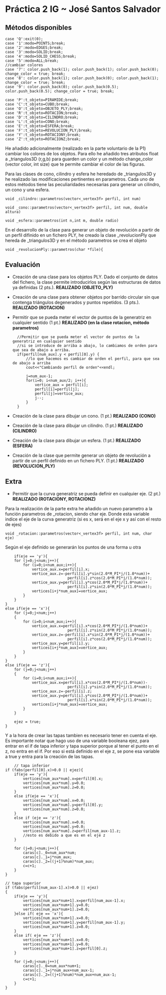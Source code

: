 # Práctica 2 IG ~ José Santos Salvador

## Métodos disponibles

	case 'Q':exit(0);
	case '1':modo=POINTS;break;
	case '2':modo=EDGES;break;
	case '3':modo=SOLID;break;
	case '4':modo=SOLID_CHESS;break;
	case '5':modo=ALL;break;
	//cambiar colores
	case '7': color.push_back(1); color.push_back(1); color.push_back(0); change_color = true; break;
	case '8': color.push_back(1); color.push_back(0); color.push_back(1); change_color = true; break;
	case '9': color.push_back(0); color.push_back(0.5); color.push_back(0.5); change_color = true; break;

	case 'P':t_objeto=PIRAMIDE;break;
	case 'C':t_objeto=CUBO;break;
	case 'O':t_objeto=OBJETO_PLY;break;	
	case 'R':t_objeto=ROTACION;break;
	case 'D':t_objeto=CILINDRO;break;
	case 'L':t_objeto=CONO;break;
	case 'E':t_objeto=ESFERA;break;
	case 'F':t_objeto=REVOLUCION_PLY;break;
	case 'Y':t_objeto=ROTACIONY;break;
	case 'Z':t_objeto=ROTACIONZ;break;

He añadido adicionalmente (realizado en la parte voluntario de la P1) cambiar los colores de los objetos. Para ello he añadido tres atributos float a _triangulos3D (r,g,b) para guarden un color y un método change_color (vector<float> color, int size) que te permite cambiar el color de las figuras.  

Para las clases de cono, cilindro y esfera he heredado de _triangulos3D y he realizado las modificaciones pertinentes en parametros. Cada uno de estos métodos tiene las peculiaridades necesarias para generar un cilindro, un cono y una esfera.

    void _cilindro::parametros(vector<_vertex3f> perfil, int num)

    void _cono::parametros(vector<_vertex3f> perfil, int num, double altura)

    void _esfera::parametros(int n,int m, double radio)

En el desarrollo de la clase para generar un objeto de revolución a partir de un perfil difinido en un fichero PLY, he creado la clase _revolucionPly que hereda de _triangulos3D y en el método parametros se crea el objeto

    void _revolucionPly::parametros(char *file){


## Evaluación

* Creación de una clase para los objetos PLY. Dado el conjunto de datos del fichero, la clase permite introducirlos según las estructuras de datos ya definidas (2 pts.). **REALIZADO (OBJETO_PLY)**
* Creación de una clase para obtener objetos por barrido circular sin que contenga triángulos degenerados y puntos repetidos. (3 pts.). **REALIZADO (ROTACION)**
* Permitir que se pueda meter el vector de puntos de la generatriz en cualquier sentido (1 pt.) **REALIZADO (en la clase rotacion, método parametros)**  

    
        //Permitir que se pueda meter el vector de puntos de la generatriz en cualquier sentido
        //si se introduce de arriba a abajo, lo cambiamos de orden para que sea de abajo a arriba.
        if(perfil[num_aux].y < perfil[0].y) {
            //lo que hacemos es cambiar de orden el perfil, para que sea de abajo a arriba
            cout<<"Cambiando perfil de orden"<<endl;
            
            j=num_aux-1;
            for(i=0; i<num_aux/2; i++){
                vertice_aux = perfil[i];
                perfil[i]=perfil[j];
                perfil[j]=vertice_aux;
                j--;
            }
        }

* Creación de la clase para dibujar un cono. (1 pt.) **REALIZADO (CONO)**
* Creación de la clase para dibujar un cilindro. (1 pt.) **REALIZADO (CILINDRO)**
* Creación de la clase para dibujar un esfera. (1 pt.) **REALIZADO (ESFERA)**
* Creación de la clase que permite generar un objeto de revolución a partir de un perfil definido en un fichero PLY. (1 pt.) **REALIZADO (REVOLUCION_PLY)**

## Extra

* Permitir que la curva generatriz se pueda definir en cualquier eje. (2 pt.) **REALIZADO (ROTACIONY, ROTACIONZ)**     

Para la realización de la parte extra he añadido un nuevo parametro a la función parametros de _rotacion, siendo char eje. Donde esta variable indice el eje de la curva generatriz (si es x, será en el eje x y así con el resto de ejes)

    void _rotacion::parametros(vector<_vertex3f> perfil, int num, char eje)


Según el eje definido se generarán los puntos de una forma u otra

    	if(eje == 'y'){
		for (j=0;j<num;j++){
			for (i=0;i<num_aux;i++){
				vertice_aux.x=perfil[i].x;
				vertice_aux.z=-perfil[i].y*sin(2.0*M_PI*j/(1.0*num))+
								perfil[i].z*cos(2.0*M_PI*j/(1.0*num));
				vertice_aux.y=perfil[i].y*cos(2.0*M_PI*j/(1.0*num))+
								perfil[i].z*sin(2.0*M_PI*j/(1.0*num));
				vertices[i+j*num_aux]=vertice_aux;
			}
		}
	}
	else if(eje == 'x'){
		for (j=0;j<num;j++)
		{
			for (i=0;i<num_aux;i++){
				vertice_aux.x=perfil[i].x*cos(2.0*M_PI*j/(1.0*num))+
								perfil[i].z*sin(2.0*M_PI*j/(1.0*num));
				vertice_aux.z=-perfil[i].x*sin(2.0*M_PI*j/(1.0*num))+
								perfil[i].z*cos(2.0*M_PI*j/(1.0*num));
				vertice_aux.y=perfil[i].y;
				vertices[i+j*num_aux]=vertice_aux;
			}
		}
	}
	else if(eje == 'z'){
		for (j=0;j<num;j++)
		{
			for (i=0;i<num_aux;i++){
				vertice_aux.x=perfil[i].x*cos(2.0*M_PI*j/(1.0*num))-
								perfil[i].y*sin(2.0*M_PI*j/(1.0*num));
				vertice_aux.z=-perfil[i].z;
				vertice_aux.y=perfil[i].y*cos(2.0*M_PI*j/(1.0*num))+
								perfil[i].x*sin(2.0*M_PI*j/(1.0*num));
				vertices[i+j*num_aux]=vertice_aux;
			}
		}
		
		ejez = true;
	}

Y a la hora de crear las tapas tambien es necesario tener en cuenta el eje. Es importante notar que hago uso de una variable booleana ejez, para entrar en el if de tapa inferior y tapa superior porque al tener el punto en el z, no entra en el if. Por eso si está definido en el eje z, se pone esa variable a true y entra para la creación de las tapas.

    	// tapa inferior
	if (fabs(perfil[0].x)>0.0 || ejez){
		if(eje == 'y'){
			vertices[num_aux*num].x=perfil[0].x;
			vertices[num_aux*num].y=0.0; 
			vertices[num_aux*num].z=0.0;
		}
		else if(eje == 'x'){
			vertices[num_aux*num].x=0.0; 
			vertices[num_aux*num].y=perfil[0].y; 
			vertices[num_aux*num].z=0.0;
		}
		else if (eje == 'z'){
			vertices[num_aux*num].x=0.0; 
			vertices[num_aux*num].y=0.0; 
			vertices[num_aux*num].z=perfil[num_aux-1].z;
			//esto es debido a que es en el eje z
		}

		for (j=0;j<num;j++){
			caras[c]._0=num_aux*num;
			caras[c]._1=j*num_aux;
			caras[c]._2=((j+1)%num)*num_aux;
			c=c+1;
		}
	}

	// tapa superior
	if (fabs(perfil[num_aux-1].x)>0.0 || ejez)
	{
		if(eje == 'y'){
			vertices[num_aux*num+1].x=perfil[num_aux-1].x; 
			vertices[num_aux*num+1].y=0.0;
			vertices[num_aux*num+1].z=0.0;
		}else if( eje == 'x'){
			vertices[num_aux*num+1].x=0.0; 
			vertices[num_aux*num+1].y=perfil[num_aux-1].y;
			vertices[num_aux*num+1].z=0.0;
		}
		else if( eje == 'z'){
			vertices[num_aux*num+1].x=0.0; 
			vertices[num_aux*num+1].y=0.0;
			vertices[num_aux*num+1].z=perfil[0].z;
		}

		for (j=0;j<num;j++){	
			caras[c]._0=num_aux*num+1;
			caras[c]._1=j*num_aux+num_aux-1;
			caras[c]._2=((j+1)%num)*num_aux+num_aux-1;
			c=c+1;
		}
	}
